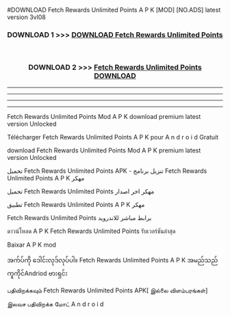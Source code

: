 #DOWNLOAD Fetch Rewards  Unlimited Points A P K [MOD] [NO.ADS] latest version 3vl08



<div align="center">

<h3>DOWNLOAD 1 >>> <a href="https://teeasianyam.web.app?sq=Fetch Rewards  Unlimited Points">DOWNLOAD Fetch Rewards  Unlimited Points </a></h3><br>

<h3>DOWNLOAD 2 >>> <a href="https://teeasianyam.web.app?sq=Fetch Rewards  Unlimited Points ">Fetch Rewards  Unlimited Points  DOWNLOAD </a></h3>

</div>


----------------------------------------------------------

----------------------------------------------------------

----------------------------------------------------------

----------------------------------------------------------


Fetch Rewards  Unlimited Points  Mod A P K download premium latest version Unlocked

Télécharger Fetch Rewards  Unlimited Points  A P K pour A n d r o i d Gratuit

download Fetch Rewards  Unlimited Points  Mod A P K premium latest version Unlocked

تحميل Fetch Rewards  Unlimited Points  APK - تنزيل برنامج Fetch Rewards  Unlimited Points  A P K مهكر

تحميل Fetch Rewards  Unlimited Points  مهكر اخر اصدار

تطبيق Fetch Rewards  Unlimited Points  A P K مهكر

Fetch Rewards  Unlimited Points  برابط مباشر للاندرويد

ดาวน์โหลด A P K Fetch Rewards  Unlimited Points  รับเวอร์ชันล่าสุด

Baixar A P K mod

အက်ပ်ကို ဒေါင်းလုဒ်လုပ်ပါ။ Fetch Rewards  Unlimited Points  A P K အမည်သည်ကူကိုင်Andriod ဗားရှင်း

பதிவிறக்கவும் Fetch Rewards  Unlimited Points  APK[ இல்லை விளம்பரங்கள்] 
 
இலவச பதிவிறக்க மோட் A n d r o i d



